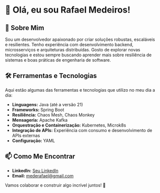 # 👋 Olá, eu sou Rafael Medeiros!

## 🚀 Sobre Mim
Sou um desenvolvedor apaixonado por criar soluções robustas, escaláveis e resilientes. Tenho experiência com desenvolvimento backend, microsserviços e arquiteturas distribuídas. Gosto de explorar novas tecnologias e estou sempre buscando aprender mais sobre resiliência de sistemas e boas práticas de engenharia de software.

## 🛠️ Ferramentas e Tecnologias
Aqui estão algumas das ferramentas e tecnologias que utilizo no meu dia a dia:

- **Linguagens:** Java (até a versão 21)
- **Frameworks:** Spring Boot
- **Resiliência:** Chaos Mesh, Chaos Monkey
- **Mensageria:** Apache Kafka
- **Orquestração e Containerização:** Kubernetes, Microk8s
- **Integração de APIs:** Experiência com consumo e desenvolvimento de APIs externas
- **Configuração:** YAML

## 📫 Como Me Encontrar
- **LinkedIn:** [Seu LinkedIn]([https://linkedin.com/in/seu-usuario](https://www.linkedin.com/in/mederafael/))
- **Email:** mederafael@gmail.com

Vamos colaborar e construir algo incrível juntos! 🚀

